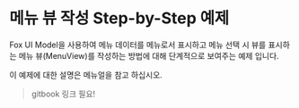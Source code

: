 # 메뉴 뷰 작성 Step-by-Step 예제

Fox UI Model을 사용하여 메뉴 데이터를 메뉴로서 표시하고 메뉴 선택 시 뷰를 표시하는 메뉴 뷰(MenuView)를 작성하는 방법에 대해 단계적으로 보여주는 예제 입니다.

이 예제에 대한 설명은 메뉴얼을 참고 하십시오.

> gitbook 링크 필요!